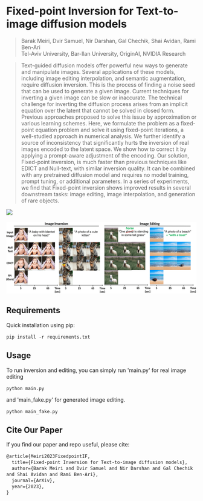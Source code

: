 # Fixed-point Inversion for Text-to-image diffusion models

> Barak Meiri, Dvir Samuel, Nir Darshan, Gal Chechik, Shai Avidan, Rami Ben-Ari    
> Tel-Aviv University, Bar-Ilan University, OriginAI, NVIDIA Research

>
>
> Text-guided diffusion models offer powerful new ways to generate and manipulate images. Several applications of these models, including image editing interpolation, and semantic augmentation, require diffusion inversion. This is the process of finding a noise seed that can be used to generate a given image. Current techniques for inverting a given image can be slow or inaccurate. The technical challenge for inverting the diffusion process arises from an implicit equation over the latent that cannot be solved in closed form. Previous approaches proposed to solve this issue by approximation or various learning schemes. Here, we formulate the problem as a fixed-point equation problem and solve it using fixed-point iterations, a well-studied approach in numerical analysis. We further identify a source of inconsistency that significantly hurts the inversion of real images encoded to the latent space. We show how to correct it by applying a prompt-aware adjustment of the encoding. Our solution, Fixed-point inversion, is much faster than previous techniques like EDICT and Null-text, with similar inversion quality. It can be combined with any pretrained diffusion model and requires no model training, prompt tuning, or additional parameters. In a series of experiments, we find that Fixed-point inversion shows improved results in several downstream tasks: image editing, image interpolation, and generation of rare objects.

<a href="https://arxiv.org/abs/2312.12540"><img src="https://img.shields.io/badge/arXiv-2304.14530-b31b1b.svg" height=22.5></a>

<p align="center">
<img src="teaser.png" width="600px"/>  
<br>

## Requirements

Quick installation using pip:
```
pip install -r requirements.txt
```

## Usage

To run inversion and editing, you can simply run 'main.py' for real image editing

```
python main.py
```

and 'main_fake.py' for generated image editing.
```
python main_fake.py
```

## Cite Our Paper
If you find our paper and repo useful, please cite:
```
@article{Meiri2023FixedpointIF,
  title={Fixed-point Inversion for Text-to-image diffusion models},
  author={Barak Meiri and Dvir Samuel and Nir Darshan and Gal Chechik and Shai Avidan and Rami Ben-Ari},
  journal={ArXiv},
  year={2023},
}
```
